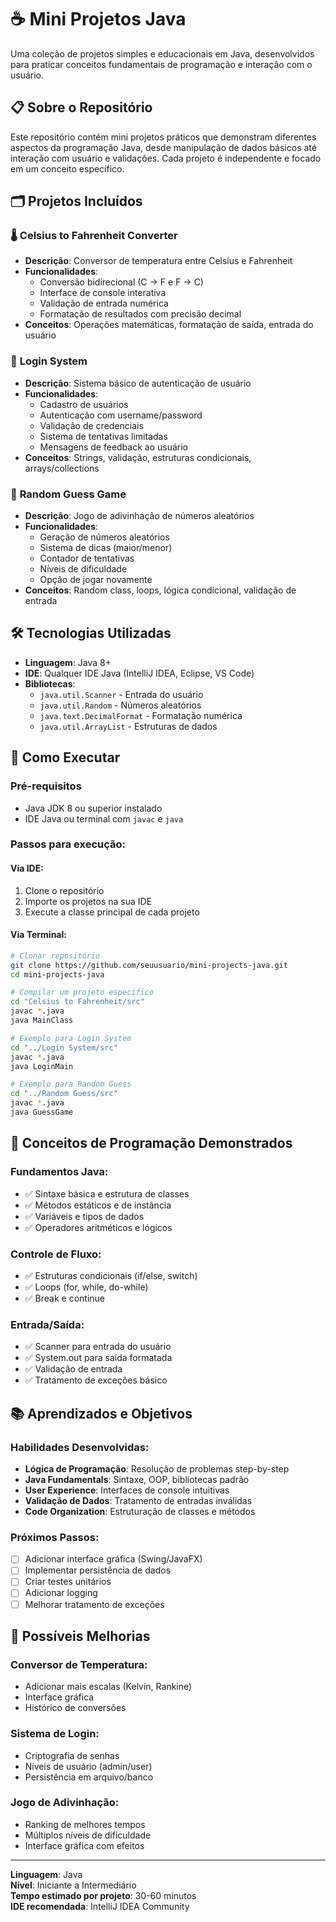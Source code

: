 # ☕ Mini Projetos Java

Uma coleção de projetos simples e educacionais em Java, desenvolvidos para praticar conceitos fundamentais de programação  e interação com o usuário.

## 📋 Sobre o Repositório

Este repositório contém mini projetos práticos que demonstram diferentes aspectos da programação Java, desde manipulação de dados básicos até interação com usuário e validações. Cada projeto é independente e focado em um conceito específico.

## 🗂️ Projetos Incluídos

### 🌡️ **Celsius to Fahrenheit Converter**
- **Descrição**: Conversor de temperatura entre Celsius e Fahrenheit
- **Funcionalidades**:
  - Conversão bidirecional (C → F e F → C)
  - Interface de console interativa
  - Validação de entrada numérica
  - Formatação de resultados com precisão decimal
- **Conceitos**: Operações matemáticas, formatação de saída, entrada do usuário

### 🔐 **Login System**
- **Descrição**: Sistema básico de autenticação de usuário
- **Funcionalidades**:
  - Cadastro de usuários
  - Autenticação com username/password
  - Validação de credenciais
  - Sistema de tentativas limitadas
  - Mensagens de feedback ao usuário
- **Conceitos**: Strings, validação, estruturas condicionais, arrays/collections

### 🎲 **Random Guess Game**
- **Descrição**: Jogo de adivinhação de números aleatórios
- **Funcionalidades**:
  - Geração de números aleatórios
  - Sistema de dicas (maior/menor)
  - Contador de tentativas
  - Níveis de dificuldade
  - Opção de jogar novamente
- **Conceitos**: Random class, loops, lógica condicional, validação de entrada

## 🛠️ Tecnologias Utilizadas

- **Linguagem**: Java 8+
- **IDE**: Qualquer IDE Java (IntelliJ IDEA, Eclipse, VS Code)
- **Bibliotecas**:
  - `java.util.Scanner` - Entrada do usuário
  - `java.util.Random` - Números aleatórios
  - `java.text.DecimalFormat` - Formatação numérica
  - `java.util.ArrayList` - Estruturas de dados

## 🚀 Como Executar

### Pré-requisitos
- Java JDK 8 ou superior instalado
- IDE Java ou terminal com `javac` e `java`

### Passos para execução:

#### Via IDE:
1. Clone o repositório
2. Importe os projetos na sua IDE
3. Execute a classe principal de cada projeto

#### Via Terminal:
```bash
# Clonar repositório
git clone https://github.com/seuusuario/mini-projects-java.git
cd mini-projects-java

# Compilar um projeto específico
cd "Celsius to Fahrenheit/src"
javac *.java
java MainClass

# Exemplo para Login System
cd "../Login System/src"
javac *.java
java LoginMain

# Exemplo para Random Guess
cd "../Random Guess/src"
javac *.java
java GuessGame
```

## 🎯 Conceitos de Programação Demonstrados

### **Fundamentos Java:**
- ✅ Sintaxe básica e estrutura de classes
- ✅ Métodos estáticos e de instância
- ✅ Variáveis e tipos de dados
- ✅ Operadores aritméticos e lógicos

### **Controle de Fluxo:**
- ✅ Estruturas condicionais (if/else, switch)
- ✅ Loops (for, while, do-while)
- ✅ Break e continue

### **Entrada/Saída:**
- ✅ Scanner para entrada do usuário
- ✅ System.out para saída formatada
- ✅ Validação de entrada
- ✅ Tratamento de exceções básico

## 📚 Aprendizados e Objetivos

### **Habilidades Desenvolvidas:**
- **Lógica de Programação**: Resolução de problemas step-by-step
- **Java Fundamentals**: Sintaxe, OOP, bibliotecas padrão
- **User Experience**: Interfaces de console intuitivas
- **Validação de Dados**: Tratamento de entradas inválidas
- **Code Organization**: Estruturação de classes e métodos

### **Próximos Passos:**
- [ ] Adicionar interface gráfica (Swing/JavaFX)
- [ ] Implementar persistência de dados
- [ ] Criar testes unitários
- [ ] Adicionar logging
- [ ] Melhorar tratamento de exceções

## 🔧 Possíveis Melhorias

### **Conversor de Temperatura:**
- Adicionar mais escalas (Kelvin, Rankine)
- Interface gráfica
- Histórico de conversões

### **Sistema de Login:**
- Criptografia de senhas
- Níveis de usuário (admin/user)
- Persistência em arquivo/banco

### **Jogo de Adivinhação:**
- Ranking de melhores tempos
- Múltiplos níveis de dificuldade
- Interface gráfica com efeitos

---

**Linguagem**: Java  
**Nível**: Iniciante a Intermediário  
**Tempo estimado por projeto**: 30-60 minutos  
**IDE recomendada**: IntelliJ IDEA Community
